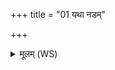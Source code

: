 +++
title = "01 यथा नडम्"

+++
<details><summary>मूलम् (WS)</summary>

यथा नडं कशिपुने स्त्रियो भिन्दन्त्यश्मना । तु. शौ.सं. ६.१३८  
एवा भिनद्मि ते मुष्कौ तस्मै त्वामवसे हुवे ॥ १ ॥
</details>